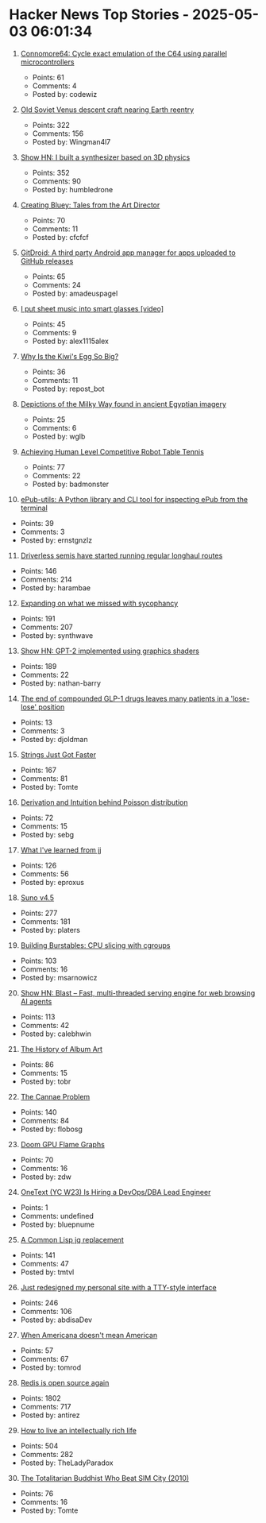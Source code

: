 # Hacker News Top Stories - 2025-05-03 06:01:34

1. [Connomore64: Cycle exact emulation of the C64 using parallel microcontrollers](https://github.com/c1570/Connomore64)
   - Points: 61
   - Comments: 4
   - Posted by: codewiz

2. [Old Soviet Venus descent craft nearing Earth reentry](https://www.leonarddavid.com/old-soviet-venus-descent-craft-nearing-earth-reentry/)
   - Points: 322
   - Comments: 156
   - Posted by: Wingman4l7

3. [Show HN: I built a synthesizer based on 3D physics](https://anukari.com)
   - Points: 352
   - Comments: 90
   - Posted by: humbledrone

4. [Creating Bluey: Tales from the Art Director](https://substack.com/home/post/p-160039885)
   - Points: 70
   - Comments: 11
   - Posted by: cfcfcf

5. [GitDroid: A third party Android app manager for apps uploaded to GitHub releases](https://github.com/TechnicJelle/GitDroid)
   - Points: 65
   - Comments: 24
   - Posted by: amadeuspagel

6. [I put sheet music into smart glasses [video]](https://www.youtube.com/watch?v=j36u2i7PKKE)
   - Points: 45
   - Comments: 9
   - Posted by: alex1115alex

7. [Why Is the Kiwi's Egg So Big?](https://www.audubon.org/magazine/why-kiwis-egg-so-big)
   - Points: 36
   - Comments: 11
   - Posted by: repost_bot

8. [Depictions of the Milky Way found in ancient Egyptian imagery](https://phys.org/news/2025-04-depictions-milky-ancient-egyptian-imagery.html)
   - Points: 25
   - Comments: 6
   - Posted by: wglb

9. [Achieving Human Level Competitive Robot Table Tennis](https://sites.google.com/view/competitive-robot-table-tennis/home?pli=1)
   - Points: 77
   - Comments: 22
   - Posted by: badmonster

10. [ePub-utils: A Python library and CLI tool for inspecting ePub from the terminal](https://github.com/ernestofgonzalez/epub-utils)
   - Points: 39
   - Comments: 3
   - Posted by: ernstgnzlz

11. [Driverless semis have started running regular longhaul routes](https://www.cnn.com/2025/05/01/business/first-driverless-semis-started-regular-routes)
   - Points: 146
   - Comments: 214
   - Posted by: harambae

12. [Expanding on what we missed with sycophancy](https://openai.com/index/expanding-on-sycophancy/)
   - Points: 191
   - Comments: 207
   - Posted by: synthwave

13. [Show HN: GPT-2 implemented using graphics shaders](https://github.com/nathan-barry/gpt2-webgl)
   - Points: 189
   - Comments: 22
   - Posted by: nathan-barry

14. [The end of compounded GLP-1 drugs leaves many patients in a 'lose-lose' position](https://www.statnews.com/2025/04/29/compounded-glp-1-drugs-patients-seek-semaglutide-alternatives-wegovy-zepbound-mounjaro/)
   - Points: 13
   - Comments: 3
   - Posted by: djoldman

15. [Strings Just Got Faster](https://inside.java/2025/05/01/strings-just-got-faster/)
   - Points: 167
   - Comments: 81
   - Posted by: Tomte

16. [Derivation and Intuition behind Poisson distribution](https://antaripasaha.notion.site/Derivation-and-Intuition-behind-Poisson-distribution-1255314a56398062bf9dd9049fb1c396)
   - Points: 72
   - Comments: 15
   - Posted by: sebg

17. [What I've learned from jj](https://zerowidth.com/2025/what-ive-learned-from-jj/)
   - Points: 126
   - Comments: 56
   - Posted by: eproxus

18. [Suno v4.5](https://suno.com/explore/)
   - Points: 277
   - Comments: 181
   - Posted by: platers

19. [Building Burstables: CPU slicing with cgroups](https://www.ubicloud.com/blog/building-burstables-cpu-slicing-with-cgroups)
   - Points: 103
   - Comments: 16
   - Posted by: msarnowicz

20. [Show HN: Blast – Fast, multi-threaded serving engine for web browsing AI agents](https://github.com/stanford-mast/blast)
   - Points: 113
   - Comments: 42
   - Posted by: calebhwin

21. [The History of Album Art](https://matthewstrom.com/writing/album-art/)
   - Points: 86
   - Comments: 15
   - Posted by: tobr

22. [The Cannae Problem](https://www.joanwestenberg.com/the-cannae-problem/)
   - Points: 140
   - Comments: 84
   - Posted by: flobosg

23. [Doom GPU Flame Graphs](https://www.brendangregg.com/blog/2025-05-01/doom-gpu-flame-graphs.html)
   - Points: 70
   - Comments: 16
   - Posted by: zdw

24. [OneText (YC W23) Is Hiring a DevOps/DBA Lead Engineer](undefined)
   - Points: 1
   - Comments: undefined
   - Posted by: bluepnume

25. [A Common Lisp jq replacement](https://world-playground-deceit.net/blog/2025/03/a-common-lisp-jq-replacement.html)
   - Points: 141
   - Comments: 47
   - Posted by: tmtvl

26. [Just redesigned my personal site with a TTY-style interface](https://www.abdisa.me/)
   - Points: 246
   - Comments: 106
   - Posted by: abdisaDev

27. [When Americana doesn't mean American](https://deeprootsmag.org/2017/09/18/over-there-when-americana-doesnt-mean-american/)
   - Points: 57
   - Comments: 67
   - Posted by: tomrod

28. [Redis is open source again](https://antirez.com/news/151)
   - Points: 1802
   - Comments: 717
   - Posted by: antirez

29. [How to live an intellectually rich life](https://utsavmamoria.substack.com/p/how-to-live-an-intellectually-rich)
   - Points: 504
   - Comments: 282
   - Posted by: TheLadyParadox

30. [The Totalitarian Buddhist Who Beat SIM City (2010)](https://web.archive.org/web/20211117094441/https://www.vice.com/en/article/4w4kg3/the-totalitarian-buddhist-who-beat-sim-city)
   - Points: 76
   - Comments: 16
   - Posted by: Tomte

